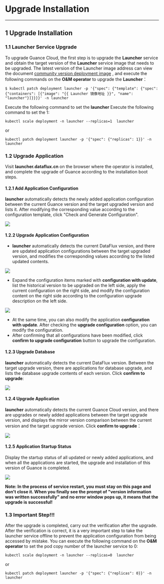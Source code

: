 # Upgrade Installation 
---

## 1 Upgrade Installation 
### 1.1 Launcher Service Upgrade 

To upgrade Guance Cloud, the first step is to upgrade the **Launcher** service and obtain the target version of the **Launcher** service image that needs to be upgraded. The latest version of the Launcher image address can view the document [community version deployment image](changelog.md) , and execute the following commands on the **O&M operator** to upgrade the **Launcher**：
```shell
$ kubectl patch deployment launcher -p '{"spec": {"template": {"spec": {"containers": [{"image": "{{ Launcher 镜像地址 }}", "name": "launcher"}]}}}}' -n launcher
```

Execute the following command to set the **launcher** Execute the following command to set the 1:

```shell
kubectl scale deployment -n launcher --replicas=1  launcher
```

or

```shell
kubectl patch deployment launcher -p '{"spec": {"replicas": 1}}' -n launcher
```

### 1.2 Upgrade Application

Visit **launcher.dataflux.cn** on the browser where the operator is installed, and complete the upgrade of Guance according to the installation boot steps. 

#### 1.2.1 Add Application Configuration

**launcher** automatically detects the newly added application configuration between the current Guance version and the target upgraded version and lists it. After modifying the corresponding value according to the configuration template, click "Check and Generate Configuration". 

![](img/9.deployment_1.png)


#### 1.2.2 Upgrade Application Configuration

- **launcher** automatically detects the current DataFlux version, and there are updated application configurations between the target upgraded version, and modifies the corresponding values according to the listed updated contents. 

![](img/9.deployment_2.png)

- Expand the configuration items marked with **configuration with update**, list the historical version to be upgraded on the left side, apply the current configuration on the right side, and modify the configuration content on the right side according to the configuration upgrade description on the left side. 

![](img/9.deployment_3.png)

- At the same time, you can also modify the application **configuration with update**. After checking the **upgrade configuration** option, you can modify the configuration. 
- After confirming that all configurations have been modified, click **confirm to upgrade configuration** button to upgrade the configuration. 

#### 1.2.3 Upgrade Database

**launcher** automatically detects the current DataFlux version. Between the target upgrade version, there are applications for database upgrade, and lists the database upgrade contents of each version. Click **confirm to upgrade**:

![](img/9.deployment_4.png)

#### 1.2.4 Upgrade Application

**launcher** automatically detects the current Guance Cloud version, and there are upgrades or newly added applications between the target upgrade version, and displays the mirror version comparison between the current version and the target upgrade version. Click **confirm to upgrade**：

![](img/9.deployment_5.png)

#### 1.2.5 Application Startup Status

Display the startup status of all updated or newly added applications, and when all the applications are started, the upgrade and installation of this version of Guance is completed. 

![](img/9.deployment_6.png)

**Note: In the process of service restart, you must stay on this page and don't close it. When you finally see the prompt of "version information was written successfully" and no error window pops up, it means that the upgrade is successful!**

### 1.3 Important Step!!!

After the upgrade is completed, carry out the verification after the upgrade. After the verification is correct, it is a very important step to take the launcher service offline to prevent the application configuration from being accessed by mistake. You can execute the following command on the **O&M operator** to set the pod copy number of the launcher service to 0: 

```shell
kubectl scale deployment -n launcher --replicas=0  launcher
```

or

```shell
kubectl patch deployment launcher -p '{"spec": {"replicas": 0}}' -n launcher
```
